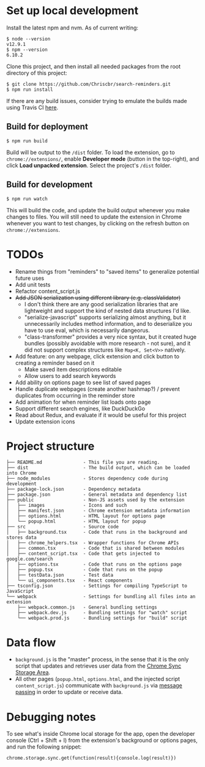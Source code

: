 # Set up local development

Install the latest npm and nvm. As of current writing:
```
$ node --version
v12.9.1
$ npm --version
6.10.2
```

Clone this project, and then install all needed packages from the root directory of this project: 
```
$ git clone https://github.com/Chriscbr/search-reminders.git
$ npm run install
```

If there are any build issues, consider trying to emulate the builds made using
Travis CI [here](https://travis-ci.org/Chriscbr/search-reminders/builds/).

## Build for deployment

```
$ npm run build
```
Build will be output to the `/dist` folder. To load the extension, go to
`chrome://extensions/`, enable **Developer mode** (button in the top-right), and
click **Load unpacked extension**. Select the project's `/dist` folder.

## Build for development

```
$ npm run watch
```
This will build the code, and update the build output whenever you make changes
to files. You will still need to update the extension in Chrome whenever you
want to test changes, by clicking on the refresh button on
`chrome://extensions`.


# TODOs
- Rename things from "reminders" to "saved items" to generalize potential
future uses
- Add unit tests
- Refactor content_script.js
- ~~Add JSON serialization using different library (e.g. classValidator)~~
  - I don't think there are any good serialization libraries that are
  lightweight and support the kind of nested data structures I'd like. 
  - "serialize-javascript" supports serializing almost anything, but it
  unnecessarily includes method information, and to deserialize you have to use
  eval, which is necessarily dangeorus.
  - "class-transformer" provides a very nice syntax, but it created huge bundles
  (possibly avoidable with more research - not sure), and it did not support
  complex structures like `Map<K, Set<V>>` natively.
- Add feature: on any webpage, click extension and click button to creating a
reminder based on it
  - Make saved item descriptions editable
  - Allow users to add search keywords
- Add ability on options page to see list of saved pages
- Handle duplicate webpages (create another hashmap?) / prevent duplicates from
occurring in the reminder store
- Add animation for when reminder list loads onto page
- Support different search engines, like DuckDuckGo
- Read about Redux, and evaluate if it would be useful for this project
- Update extension icons

# Project structure

```
├── README.md               - This file you are reading.
├── dist                    - The build output, which can be loaded into Chrome
├── node_modules            - Stores dependency code during development
├── package-lock.json       - Dependency metadata
├── package.json            - General metadata and dependency list
├── public                  - Non-JS assets used by the extension
│   ├── images              - Icons and such
│   ├── manifest.json       - Chrome extension metadata information
│   ├── options.html        - HTML layout for options page
│   └── popup.html          - HTML layout for popup
├── src                     - Source code
│   ├── background.tsx      - Code that runs in the background and stores data
│   ├── chrome_helpers.tsx  - Wrapper functions for Chrome APIs
│   ├── common.tsx          - Code that is shared between modules
│   ├── content_script.tsx  - Code that gets injected to google.com/search
│   ├── options.tsx         - Code that runs on the options page
│   ├── popup.tsx           - Code that runs on the popup
│   ├── testData.json       - Test data
│   └── ui_components.tsx   - React components
├── tsconfig.json           - Settings for compiling TypeScript to JavaScript
└── webpack                 - Settings for bundling all files into an extension
    ├── webpack.common.js   - General bundling settings
    ├── webpack.dev.js      - Bundling settings for "watch" script
    └── webpack.prod.js     - Bundling settings for "build" script
```

# Data flow
- `background.js` is the "master" process, in the sense that it is the only
script that updates and retrieves user data from the
[Chrome Sync Storage Area](https://developer.chrome.com/extensions/storage).
- All other pages (`popup.html`, `options.html`, and the injected script
`content_script.js`) communicate with `background.js` via
[message passing](https://developer.chrome.com/extensions/messaging) in order
to update or receive data.

# Debugging notes
To see what's inside Chrome local storage for the app, open the developer
console (Ctrl + Shift + I) from the extension's background or options pages,
and run the following snippet:

```
chrome.storage.sync.get(function(result){console.log(result)})
```
